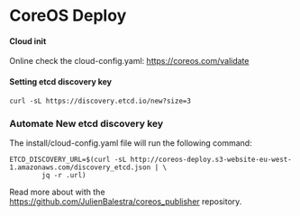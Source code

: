 # CoreOS Deploy

#### Cloud init

Online check the cloud-config.yaml: https://coreos.com/validate

#### Setting etcd discovery key


    curl -sL https://discovery.etcd.io/new?size=3


### Automate New etcd discovery key

The install/cloud-config.yaml file will run the following command:

    ETCD_DISCOVERY_URL=$(curl -sL http://coreos-deploy.s3-website-eu-west-1.amazonaws.com/discovery_etcd.json | \
            jq -r .url)

Read more about with the https://github.com/JulienBalestra/coreos_publisher repository.